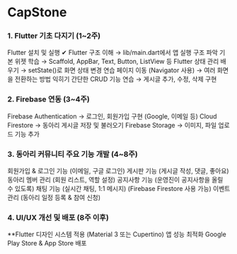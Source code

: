 # CapStone

### 1. Flutter 기초 다지기 (1~2주)
Flutter 설치 및 실행 ✔ 
Flutter 구조 이해 → lib/main.dart에서 앱 실행 구조 파악
기본 위젯 학습 → Scaffold, AppBar, Text, Button, ListView 등
Flutter 상태 관리 배우기 → setState()로 화면 상태 변경 연습
페이지 이동 (Navigator 사용) → 여러 화면을 전환하는 방법 익히기
간단한 CRUD 기능 연습 → 게시글 추가, 수정, 삭제 구현

### 2. Firebase 연동 (3~4주)
Firebase Authentication → 로그인, 회원가입 구현 (Google, 이메일 등)
Cloud Firestore → 동아리 게시글 저장 및 불러오기
Firebase Storage → 이미지, 파일 업로드 기능 추가

### 3️. 동아리 커뮤니티 주요 기능 개발 (4~8주)
회원가입 & 로그인 기능 (이메일, 구글 로그인)
게시판 기능 (게시글 작성, 댓글, 좋아요)
동아리 멤버 관리 (회원 리스트, 역할 설정)
공지사항 기능 (운영진이 공지사항을 올릴 수 있도록)
채팅 기능 (실시간 채팅, 1:1 메시지) (Firebase Firestore 사용 가능)
이벤트 관리 (동아리 일정 등록 & 참여 신청)

### 4. UI/UX 개선 및 배포 (8주 이후)
**Flutter 디자인 시스템 적용 (Material 3 또는 Cupertino)
앱 성능 최적화
Google Play Store & App Store 배포
